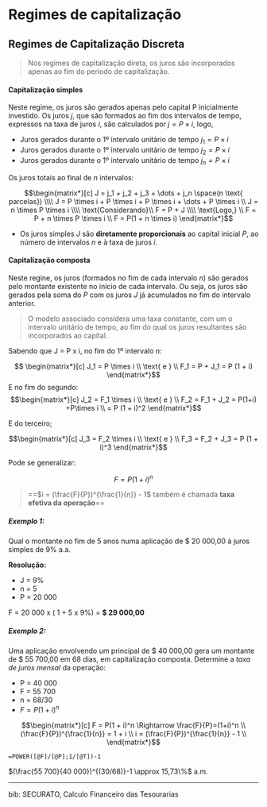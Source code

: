 # Regimes de capitalização

## Regimes de Capitalização Discreta

> Nos regimes de capitalização direta, os juros são incorporados apenas ao fim do período de capitalização.
#### Capitalização simples

Neste regime, os juros são gerados apenas pelo capital P inicialmente investido. Os juros _j_, que são formados ao fim dos intervalos de tempo, expressos na taxa de juros _i_, são calculados por $j = P \times i$, logo,
- Juros gerados durante o 1º intervalo unitário de tempo $j_1=P\times i$
- Juros gerados durante o 1º intervalo unitário de tempo $j_2=P\times i$
- Juros gerados durante o 1º intervalo unitário de tempo $j_n=P\times i$

Os juros totais ao final de _n_ intervalos:

$$\begin{matrix*}[c]
J = j_1 + j_2 + j_3 + \dots + j_n \space(n \text{ parcelas})
\\\\
J = P \times i + P \times i + P \times i + \dots + P \times i
\\
J = n \times P \times i
\\\\
\text{Considerando}\\
F = P + J
\\\\
\text{Logo,}
\\
F = P + n \times P \times i
\\
F = P(1 + n \times i)
\end{matrix*}$$

- Os juros simples _J_ são **diretamente proporcionais** ao capital inicial _P_, ao número de intervalos _n_ e à taxa de juros _i_.

#### Capitalização composta

Neste regine, os juros (formados no fim de cada intervalo _n_) são gerados pelo montante existente no início de cada intervalo. Ou seja, os juros são gerados pela soma do _P_ com os juros _J_ já acumulados no fim do intervalo anterior.

> O modelo associado considera uma taxa constante, com um o intervalo unitário de tempo, ao fim do qual os juros resultantes são incorporados ao capital.

Sabendo que J = P x i, no fim do 1º intervalo _n_:

$$
\begin{matrix*}[c]
J_1 = P \times i \\
\text{ e } \\
F_1 = P + J_1 = P (1 + i)
\end{matrix*}$$
E no fim do segundo:
$$\begin{matrix*}[c]
J_2 = F_1 \times i \\
\text{ e } \\
F_2 = F_1 + J_2
= P(1+i) +P\times i
\\
= P (1 + i)^2
\end{matrix*}$$

E do terceiro;

$$\begin{matrix*}[c]
J_3 = F_2 \times i \\
\text{ e } \\
F_3 = F_2 + J_3 = P (1 + i)^3
\end{matrix*}$$

Pode se generalizar:


$$F = P(1+i)^n$$

> ==$i = (\frac{F}{P})^{\frac{1}{n}} - 1$ também é chamada **taxa efetiva da operação**==
##### Exemplo 1:

Qual o montante no fim de 5 anos numa aplicação de $ 20 000,00 à juros simples de 9% a.a.

**Resolução:**

- J = 9%
- n = 5
- P = 20 000

F = 20 000 x ( 1 + 5 x 9%) = **$ 29 000,00**


##### Exemplo 2:
Uma aplicação envolvendo um principal de $ 40 000,00 gera um montante de $ 55 700,00 em 68 dias, em capitalização composta. Determine a _taxa de juros mensal_ da operação:

- P = 40 000
- F = 55 700
- n = 68/30
- $F = P(1 + i)^n$

$$\begin{matrix*}[c]
F = P(1 + i)^n \Rightarrow \frac{F}{P}=(1+i)^n
\\
(\frac{F}{P})^{\frac{1}{n}} = 1 + i
\\
i = (\frac{F}{P})^{\frac{1}{n}} - 1
\\
\end{matrix*}$$

```excel
=POWER([@F]/[@P];1/[@T])-1
```

$(\frac{55 700}{40 000})^{(30/68)}-1 \approx 15,73\%$ a.m.


---
bib:
SECURATO, Calculo Financeiro das Tesourarias
